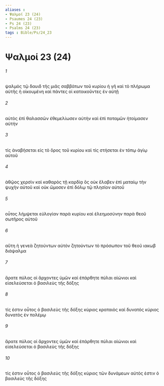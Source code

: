 ```yaml
---
aliases : 
- Ψαλμοί 23 (24)
- Psaumes 24 (23)
- Ps 24 (23)
- Psalms 24 (23)
tags : Bible/Ps/24_23
---
```


# Ψαλμοί 23 (24)

###### 1
ψαλμὸς τῷ δαυιδ τῆς μιᾶς σαββάτων τοῦ κυρίου ἡ γῆ καὶ τὸ πλήρωμα αὐτῆς ἡ οἰκουμένη καὶ πάντες οἱ κατοικοῦντες ἐν αὐτῇ
###### 2
αὐτὸς ἐπὶ θαλασσῶν ἐθεμελίωσεν αὐτὴν καὶ ἐπὶ ποταμῶν ἡτοίμασεν αὐτήν
###### 3
τίς ἀναβήσεται εἰς τὸ ὄρος τοῦ κυρίου καὶ τίς στήσεται ἐν τόπῳ ἁγίῳ αὐτοῦ
###### 4
ἀθῷος χερσὶν καὶ καθαρὸς τῇ καρδίᾳ ὃς οὐκ ἔλαβεν ἐπὶ ματαίῳ τὴν ψυχὴν αὐτοῦ καὶ οὐκ ὤμοσεν ἐπὶ δόλῳ τῷ πλησίον αὐτοῦ
###### 5
οὗτος λήμψεται εὐλογίαν παρὰ κυρίου καὶ ἐλεημοσύνην παρὰ θεοῦ σωτῆρος αὐτοῦ
###### 6
αὕτη ἡ γενεὰ ζητούντων αὐτόν ζητούντων τὸ πρόσωπον τοῦ θεοῦ ιακωβ διάψαλμα
###### 7
ἄρατε πύλας οἱ ἄρχοντες ὑμῶν καὶ ἐπάρθητε πύλαι αἰώνιοι καὶ εἰσελεύσεται ὁ βασιλεὺς τῆς δόξης
###### 8
τίς ἐστιν οὗτος ὁ βασιλεὺς τῆς δόξης κύριος κραταιὸς καὶ δυνατός κύριος δυνατὸς ἐν πολέμῳ
###### 9
ἄρατε πύλας οἱ ἄρχοντες ὑμῶν καὶ ἐπάρθητε πύλαι αἰώνιοι καὶ εἰσελεύσεται ὁ βασιλεὺς τῆς δόξης
###### 10
τίς ἐστιν οὗτος ὁ βασιλεὺς τῆς δόξης κύριος τῶν δυνάμεων αὐτός ἐστιν ὁ βασιλεὺς τῆς δόξης
